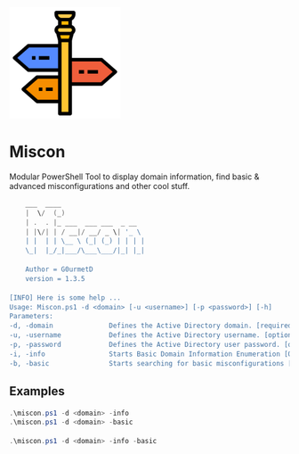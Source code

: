 <img src="guidance.png" alt="miscon" width="200" height="200"/>

# Miscon
Modular PowerShell Tool to display domain information, find basic & advanced misconfigurations and other cool stuff.

```powershell
    ___  ____
    |  \/  (_)
    | .  . |_ ___  ___ ___  _ __  
    | |\/| | / __|/ __/ _ \| '_ \ 
    | |  | | \__ \ (_| (_) | | | |
    \_|  |_/_|___/\___\___/|_| |_|
    
    Author = G0urmetD
    version = 1.3.5
    
[INFO] Here is some help ...
Usage: Miscon.ps1 -d <domain> [-u <username>] [-p <password>] [-h]
Parameters:
-d, -domain              Defines the Active Directory domain. [required]
-u, -username            Defines the Active Directory username. [optional]
-p, -password            Defines the Active Directory user password. [optional]
-i, -info                Starts Basic Domain Information Enumeration [Optional]
-b, -basic               Starts searching for basic misconfigurations [Optional]
```

## Examples
```powershell
.\miscon.ps1 -d <domain> -info
.\miscon.ps1 -d <domain> -basic

.\miscon.ps1 -d <domain> -info -basic
```
